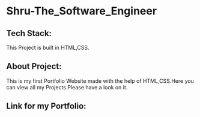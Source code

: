 # Shru-The_Software_Engineer
## Tech Stack:
This Project is built in HTML,CSS.
## About Project:
This is my first Portfolio Website made with the help of HTML,CSS.Here you can view all my Projects.Please have a look on it.
## Link for my Portfolio:

